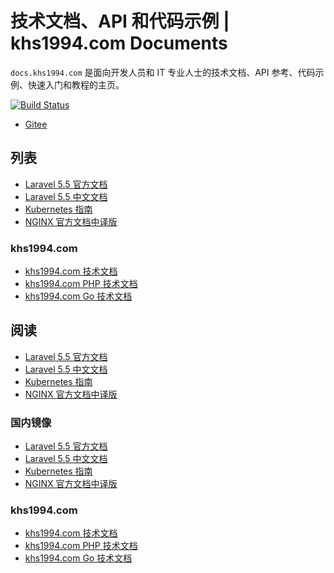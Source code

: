 # 技术文档、API 和代码示例 | khs1994.com Documents

`docs.khs1994.com` 是面向开发人员和 IT 专业人士的技术文档、API 参考、代码示例、快速入门和教程的主页。

[![Build Status](https://travis-ci.org/khs1994-docs/khs1994-docs.github.io.svg?branch=master)](https://travis-ci.org/khs1994-docs/khs1994-docs.github.io)

* [Gitee](https://khs1994-docs.gitee.io/)

## 列表

* [Laravel 5.5 官方文档](https://github.com/khs1994-docs/laravel-docs-en)
* [Laravel 5.5 中文文档](https://github.com/khs1994-docs/laravel-docs)
* [Kubernetes 指南](https://github.com/khs1994-docs/kubernetes-handbook)
* [NGINX 官方文档中译版](https://github.com/khs1994-docs/nginx-docs)

### khs1994.com

* [khs1994.com 技术文档](https://github.com/khs1994-website/docs)
* [khs1994.com PHP 技术文档](https://github.com/khs1994-website/php-docs)
* [khs1994.com Go 技术文档](https://github.com/khs1994-website/go-docs)

## 阅读

* [Laravel 5.5 官方文档](https://khs1994-docs.github.io/laravel-docs-en/)
* [Laravel 5.5 中文文档](https://khs1994-docs.github.io/laravel-docs/)
* [Kubernetes 指南](https://khs1994-docs.github.io/kubernetes-handbook/)
* [NGINX 官方文档中译版](https://khs1994-docs.github.io/nginx-docs/)

### 国内镜像

* [Laravel 5.5 官方文档](https://khs1994-docs.gitee.io/laravel-docs-en/)
* [Laravel 5.5 中文文档](https://khs1994-docs.gitee.io/laravel-docs/)
* [Kubernetes 指南](https://khs1994-docs.gitee.io/kubernetes-handbook/)
* [NGINX 官方文档中译版](https://khs1994-docs.gitee.io/nginx-docs)

### khs1994.com

* [khs1994.com 技术文档](https://khs1994-website.github.io/docs/)
* [khs1994.com PHP 技术文档](https://khs1994-website.github.io/php-docs/)
* [khs1994.com Go 技术文档](https://khs1994-website.github.io/go-docs/)
